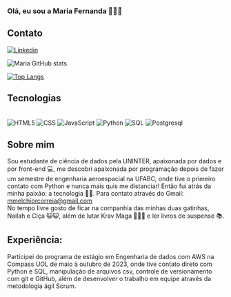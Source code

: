 
### Olá, eu sou a Maria Fernanda 🙋🏻‍♀️

## Contato
[![Linkedin](https://img.shields.io/badge/LinkedIn-0077B5?style=for-the-badge&logo=linkedin&logoColor=white)](https://www.linkedin.com/in/maria-fernanda-melchior-correia-14867b2a0/)

![Maria GitHub stats](https://github-readme-stats.vercel.app/api?username=mfmelchior&show_icons=true&theme=dracula) 

[![Top Langs](https://github-readme-stats.vercel.app/api/top-langs/?username=mfmelchior&layout=donut-vertical)](https://github.com/anuraghazra/github-readme-stats)

## Tecnologias

<div style="display: inline_block"><br/>
<img align="center" alt = "HTML5" src="https://img.shields.io/badge/HTML5-E34F26?style=for-the-badge&logo=html5&logoColor=white">
<img align="center" alt = "CSS" src="https://img.shields.io/badge/CSS3-1572B6?style=for-the-badge&logo=css3&logoColor=white">
<img align="center" alt = "JavaScript" src="https://img.shields.io/badge/JavaScript-F7DF1E?style=for-the-badge&logo=javascript&logoColor=black">
<img align="center" alt = "Python" src="https://img.shields.io/badge/Python-3776AB?style=for-the-badge&logo=python&logoColor=white">
<img align="center" alt = "SQL" src="https://img.shields.io/badge/MySQL-00000F?style=for-the-badge&logo=mysql&logoColor=white">
<img align="center" alt = "Postgresql" src="https://img.shields.io/badge/PostgreSQL-316192?style=for-the-badge&logo=postgresql&logoColor=white">
</div>

## Sobre mim
Sou estudante de ciência de dados pela UNINTER, apaixonada por dados e por front-end 💻, me descobri apaixonada por programação depois de fazer um semestre de engenharia aeroespacial na UFABC, onde tive o primeiro contato com Python e nunca mais quis me distanciar! Então fui atrás da minha paixão: a tecnologia 👩‍💻.
Para contato através do Gmail: mmelchiorcorreia@gmail.com
<br>
No tempo livre gosto de ficar na companhia das minhas duas gatinhas, Nailah e Ciça 😺😺, além de lutar Krav Maga 🤼🏽‍♀️ e ler livros de suspense 📚.

## Experiência:
Participei do programa de estágio em Engenharia de dados com AWS na Compass UOL  de maio à outubro de 2023, onde tive contato direto com Python e SQL, manipulação de arquivos csv, controle de versionamento com git e GitHub, além de desenvolver o trabalho em equipe através da metodologia ágil Scrum.
